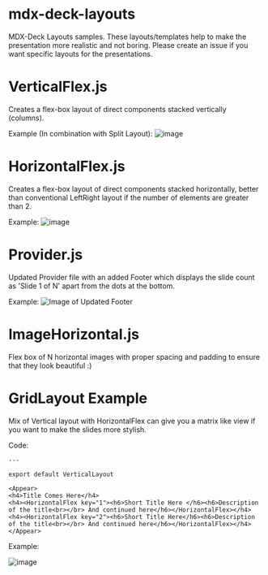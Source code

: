 # mdx-deck-layouts
MDX-Deck Layouts samples. These layouts/templates help to make the presentation more realistic and not boring.
Please create an issue if you want specific layouts for the presentations.


# VerticalFlex.js
Creates a flex-box layout of direct components stacked vertically (columns).

Example (In combination with Split Layout):
![image](https://user-images.githubusercontent.com/10993808/49327876-d99d6e80-f58c-11e8-8552-b0465b92874b.png)


# HorizontalFlex.js
Creates a flex-box layout of direct components stacked horizontally, better than conventional LeftRight layout if the number of elements are greater than 2.

Example:
![image](https://user-images.githubusercontent.com/10993808/49327972-947a3c00-f58e-11e8-85b8-46ce4145597c.png)


# Provider.js
Updated Provider file with an added Footer which displays the slide count as 'Slide 1 of N' apart from the dots at the bottom.

Example:
![Image of Updated Footer](https://user-images.githubusercontent.com/10993808/49327796-bc1bd500-f58b-11e8-913c-5bbb68ce69be.png)

# ImageHorizontal.js
Flex box of N horizontal images with proper spacing and padding to ensure that they look beautiful :)


# GridLayout Example

Mix of Vertical layout with HorizontalFlex can give you a matrix like view if you want to make the slides more stylish.

Code:
```
---

export default VerticalLayout   

<Appear>
<h4>Title Comes Here</h4>
<h4><HorizontalFlex key="1"><h6>Short Title Here </h6><h6>Description of the title<br></br> And continued here</h6></HorizontalFlex></h4>
<h4><HorizontalFlex key="2"><h6>Short Title Here</h6><h6>Description of the title<br></br> And continued here</h6></HorizontalFlex></h4>
</Appear>

```

Example:

![image](https://user-images.githubusercontent.com/10993808/49327933-fd14e900-f58d-11e8-92a2-4689a9e0fbf9.png)


